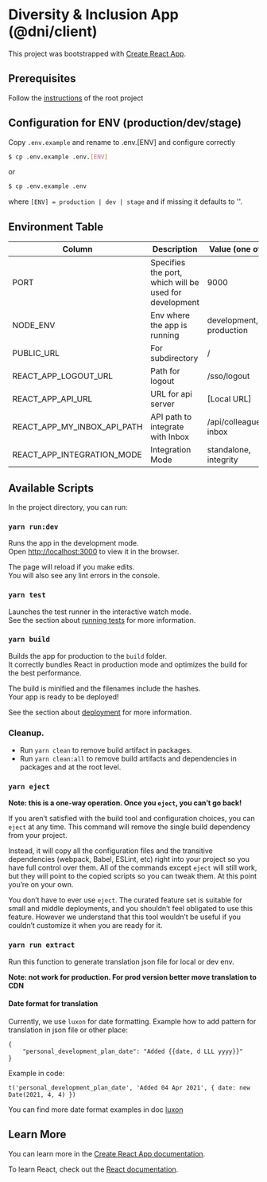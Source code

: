 # Diversity & Inclusion App (@dni/client)

This project was bootstrapped with [Create React App](https://github.com/facebook/create-react-app).

## Prerequisites

Follow the [instructions](../../../README.md#L13) of the root project

## Configuration for ENV (production/dev/stage)

Copy `.env.example` and rename to .env.[ENV] and configure correctly

```bash
$ cp .env.example .env.[ENV]
```

or

```bash
$ cp .env.example .env
```

where `[ENV] = production | dev | stage` and if missing it defaults to ''.

## Environment Table

| Column | Description | Value (one of) | Optional | Suggestion |
| ------ | ----------- | -------------- | -------- | ---------- |
| PORT | Specifies the port, which will be used for development | 9000 | Y | 9000 |
| NODE_ENV | Env where the app is running | development, production | N | development |
| PUBLIC_URL | For subdirectory | / | N | / |
| REACT_APP_LOGOUT_URL | Path for logout | /sso/logout | N | /sso/logout |
| REACT_APP_API_URL | URL for api server | [Local URL] | N | http://localhost:9000/api/yoc/v1 |
| REACT_APP_MY_INBOX_API_PATH | API path to integrate with Inbox | /api/colleague-inbox | N | /api/colleague-inbox |
| REACT_APP_INTEGRATION_MODE | Integration Mode | standalone, integrity | N | standalone |

## Available Scripts

In the project directory, you can run:

### `yarn run:dev`

Runs the app in the development mode.\
Open [http://localhost:3000](http://localhost:3000) to view it in the browser.

The page will reload if you make edits.\
You will also see any lint errors in the console.

### `yarn test`

Launches the test runner in the interactive watch mode.\
See the section about [running tests](https://facebook.github.io/create-react-app/docs/running-tests) for more information.

### `yarn build`

Builds the app for production to the `build` folder.\
It correctly bundles React in production mode and optimizes the build for the best performance.

The build is minified and the filenames include the hashes.\
Your app is ready to be deployed!

See the section about [deployment](https://facebook.github.io/create-react-app/docs/deployment) for more information.

### Cleanup.

- Run `yarn clean` to remove build artifact in packages.
- Run `yarn clean:all` to remove build artifacts and dependencies in packages and at the root level.

### `yarn eject`

**Note: this is a one-way operation. Once you `eject`, you can’t go back!**

If you aren’t satisfied with the build tool and configuration choices, you can `eject` at any time. This command will remove the single build dependency from your project.

Instead, it will copy all the configuration files and the transitive dependencies (webpack, Babel, ESLint, etc) right into your project so you have full control over them. All of the commands except `eject` will still work, but they will point to the copied scripts so you can tweak them. At this point you’re on your own.

You don’t have to ever use `eject`. The curated feature set is suitable for small and middle deployments, and you shouldn’t feel obligated to use this feature. However we understand that this tool wouldn’t be useful if you couldn’t customize it when you are ready for it.

### `yarn run extract`

Run this function to generate translation json file for local or dev env.

**Note: not work for production. For prod version better move translation to CDN**

#### Date format for translation

Currently, we use `luxon` for date formatting.
Example how to add pattern for translation in json file or other place:

```
{
    "personal_development_plan_date": "Added {{date, d LLL yyyy}}"
}
```

Example in code:

```
t('personal_development_plan_date', 'Added 04 Apr 2021', { date: new Date(2021, 4, 4) })
```

You can find more date format examples in doc [luxon](https://moment.github.io/luxon/#/formatting?id=tolocalestring-strings-for-humans)

## Learn More

You can learn more in the [Create React App documentation](https://facebook.github.io/create-react-app/docs/getting-started).

To learn React, check out the [React documentation](https://reactjs.org/).
